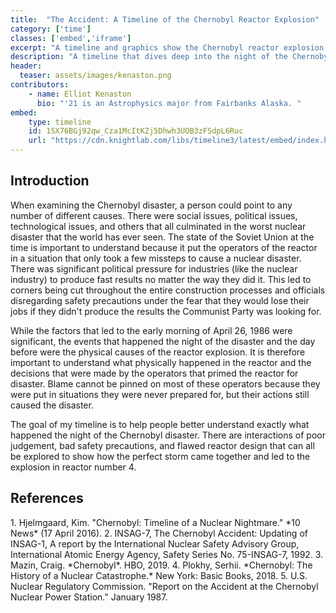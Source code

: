 ```yaml
---
title:  "The Accident: A Timeline of the Chernobyl Reactor Explosion"
category: ['time']
classes: ['embed','iframe']
excerpt: "A timeline and graphics show the Chernobyl reactor explosion as it unfolded."
description: "A timeline that dives deep into the night of the Chernobyl reactor explosion and the causes associated with it. Starting with the decisions made leading up to the disaster and moving to a second-by-second description of the explosion, this project follows the status of the reactor with graphics that show the weight of what happened. This project hopes to make it clear to everyone what the underlying issues were that led to the disaster and the decisions that were made which caused it to happen. "
header:
  teaser: assets/images/kenaston.png
contributors:
    - name: Elliot Kenaston
      bio: "'21 is an Astrophysics major from Fairbanks Alaska. "
embed:
    type: timeline
    id: 1SX76BGj92qw_Cza1McItKZj5Dhwh3UOB3zFSdpL6Ruc
    url: "https://cdn.knightlab.com/libs/timeline3/latest/embed/index.html?source=1SX76BGj92qw_Cza1McItKZj5Dhwh3UOB3zFSdpL6Ruc&font=Default&lang=en&initial_zoom=2&height=650"
---
```


## Introduction

When examining the Chernobyl disaster, a person could point to any
number of different causes. There were social issues, political issues,
technological issues, and others that all culminated in the worst
nuclear disaster that the world has ever seen. The state of the Soviet
Union at the time is important to understand because it put the
operators of the reactor in a situation that only took a few missteps to
cause a nuclear disaster. There was significant political pressure for
industries (like the nuclear industry) to produce fast results no matter
the way they did it. This led to corners being cut throughout the entire
construction processes and officials disregarding safety precautions
under the fear that they would lose their jobs if they didn't produce
the results the Communist Party was looking for.

While the factors that led to the early morning of April 26, 1986 were
significant, the events that happened the night of the disaster and the
day before were the physical causes of the reactor explosion. It is
therefore important to understand what physically happened in the
reactor and the decisions that were made by the operators that primed
the reactor for disaster. Blame cannot be pinned on most of these
operators because they were put in situations they were never prepared
for, but their actions still caused the disaster.

The goal of my timeline is to help people better understand exactly what
happened the night of the Chernobyl disaster. There are interactions of
poor judgement, bad safety precautions, and flawed reactor design that
can all be explored to show how the perfect storm came together and led
to the explosion in reactor number 4.


## References

<div markdown="1" class="footnotes">
1. Hjelmgaard, Kim. "Chernobyl: Timeline of a Nuclear Nightmare." *10 News* (17 April 2016).
2. INSAG-7, The Chernobyl Accident: Updating of INSAG-1, A report by the International Nuclear Safety Advisory Group, International Atomic Energy Agency, Safety Series No. 75-INSAG-7, 1992.
3. Mazin, Craig. *Chernobyl*. HBO, 2019.
4. Plokhy, Serhii. *Chernobyl: The History of a Nuclear Catastrophe.* New York: Basic Books, 2018.
5. U.S. Nuclear Regulatory Commission. "Report on the Accident at the Chernobyl Nuclear Power Station." January 1987.
</div>